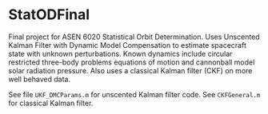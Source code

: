 # StatODFinal
Final project for ASEN 6020 Statistical Orbit Determination. Uses Unscented Kalman Filter with Dynamic Model Compensation to estimate spacecraft state with unknown perturbations. Known dynamics include circular restricted three-body problems equations of motion and cannonball model solar radiation pressure. Also uses a classical Kalman filter (CKF) on more well behaved data.

See file `UKF_DMCParams.m` for unscented Kalman filter code. See `CKFGeneral.m` for classical Kalman filter. 
